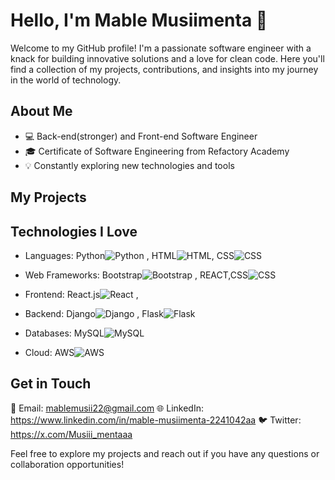 # Hello, I'm Mable Musiimenta 👋

Welcome to my GitHub profile! I'm a passionate software engineer with a knack for building innovative solutions and a love for clean code. Here you'll find a collection of my projects, contributions, and insights into my journey in the world of technology.

## About Me

- 💻 Back-end(stronger) and Front-end Software Engineer
- 🎓 Certificate of Software Engineering from Refactory Academy
- 💡 Constantly exploring new technologies and tools

## My Projects



## Technologies I Love

- Languages: Python![Python](https://www.python.org/static/community_logos/python-logo.png)
, HTML![HTML](https://upload.wikimedia.org/wikipedia/commons/6/61/HTML5_logo_and_wordmark.svg),
 CSS![CSS](https://upload.wikimedia.org/wikipedia/commons/d/d5/CSS3_logo_and_wordmark.svg)

- Web Frameworks: Bootstrap![Bootstrap](https://upload.wikimedia.org/wikipedia/commons/b/b2/Bootstrap_logo.svg)
, REACT,CSS![CSS](https://upload.wikimedia.org/wikipedia/commons/d/d5/CSS3_logo_and_wordmark.svg)

- Frontend: React.js![React](https://upload.wikimedia.org/wikipedia/commons/a/a7/React-icon.svg)
,
- Backend: Django![Django](https://upload.wikimedia.org/wikipedia/commons/7/75/Django_logo.svg)
, Flask![Flask](https://upload.wikimedia.org/wikipedia/commons/3/3c/Flask_logo.svg)

- Databases: MySQL![MySQL](https://upload.wikimedia.org/wikipedia/en/d/dd/MySQL_logo.svg)

- Cloud: AWS![AWS](https://upload.wikimedia.org/wikipedia/commons/9/93/Amazon_Web_Services_Logo.svg)


## Get in Touch

📧 Email: mablemusii22@gmail.com
🌐 LinkedIn: https://www.linkedin.com/in/mable-musiimenta-2241042aa
🐦 Twitter: https://x.com/Musiii_mentaaa

Feel free to explore my projects and reach out if you have any questions or collaboration opportunities!

